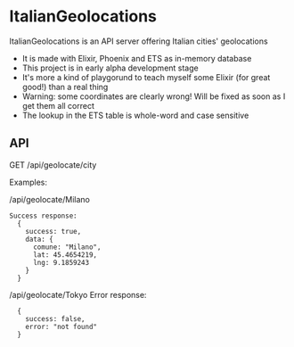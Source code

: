 # ItalianGeolocations

ItalianGeolocations is an API server offering Italian cities' geolocations
  
  * It is made with Elixir, Phoenix and ETS as in-memory database
  * This project is in early alpha development stage
  * It's more a kind of playgorund to teach myself some Elixir (for great good!) than a real thing
  * Warning: some coordinates are clearly wrong! Will be fixed as soon as I get them all correct
  * The lookup in the ETS table is whole-word and case sensitive


## API

GET /api/geolocate/city

Examples:

/api/geolocate/Milano
~~~
Success response:
  {
    success: true, 
    data: {
      comune: "Milano",
      lat: 45.4654219,
      lng: 9.1859243
    }
  }
~~~

/api/geolocate/Tokyo
Error response:
~~~
  { 
    success: false,
    error: "not found"
  }
~~~